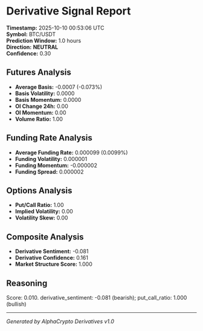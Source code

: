 # Derivative Signal Report

**Timestamp:** 2025-10-10 00:53:06 UTC  
**Symbol:** BTC/USDT  
**Prediction Window:** 1.0 hours  
**Direction:** **NEUTRAL**  
**Confidence:** 0.30

## Futures Analysis
- **Average Basis:** -0.0007 (-0.073%)
- **Basis Volatility:** 0.0000
- **Basis Momentum:** 0.0000
- **OI Change 24h:** 0.00
- **OI Momentum:** 0.00
- **Volume Ratio:** 1.00

## Funding Rate Analysis
- **Average Funding Rate:** 0.000099 (0.0099%)
- **Funding Volatility:** 0.000001
- **Funding Momentum:** -0.000002
- **Funding Spread:** 0.000002

## Options Analysis
- **Put/Call Ratio:** 1.00
- **Implied Volatility:** 0.00
- **Volatility Skew:** 0.00

## Composite Analysis
- **Derivative Sentiment:** -0.081
- **Derivative Confidence:** 0.161
- **Market Structure Score:** 1.000

## Reasoning
Score: 0.010. derivative_sentiment: -0.081 (bearish); put_call_ratio: 1.000 (bullish)

---
*Generated by AlphaCrypto Derivatives v1.0*
